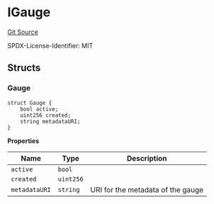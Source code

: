 # IGauge
[Git Source](https://github.com/aragon/ve-governance/blob/d1db1e959d76056114cf52b0b8a3ff8311778151/src/voting/ISimpleGaugeVoter.sol)

SPDX-License-Identifier: MIT


## Structs
### Gauge

```solidity
struct Gauge {
    bool active;
    uint256 created;
    string metadataURI;
}
```

**Properties**

|Name|Type|Description|
|----|----|-----------|
|`active`|`bool`||
|`created`|`uint256`||
|`metadataURI`|`string`|URI for the metadata of the gauge|

